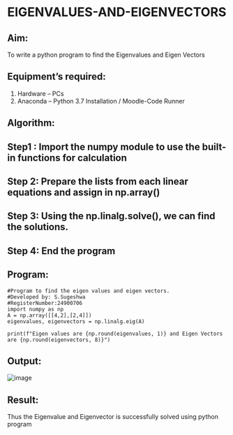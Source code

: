 # EIGENVALUES-AND-EIGENVECTORS
## Aim:
To write a python program to find the Eigenvalues and Eigen Vectors
## Equipment’s required:
1. 	Hardware – PCs
2. 	Anaconda – Python 3.7 Installation / Moodle-Code Runner
## Algorithm:
## Step1 : Import the numpy module to use the built-in functions for calculation
## Step 2: Prepare the lists from each linear equations and assign in np.array()
## Step 3: Using the np.linalg.solve(), we can find the solutions.
## Step 4: End the program

## Program:
~~~
#Program to find the eigen values and eigen vectors.
#Developed by: S.Sugeshwa
#RegisterNumber:24900706
import numpy as np
A = np.array([[4,2],[2,4]])
eigenvalues, eigenvectors = np.linalg.eig(A)

print(f"Eigen values are {np.round(eigenvalues, 1)} and Eigen Vectors are {np.round(eigenvectors, 8)}")
~~~
## Output:
![image](https://github.com/user-attachments/assets/5ae8e911-e12e-4b1c-a2dc-7391cf60ec94)

## Result:
Thus the Eigenvalue and Eigenvector is successfully solved using python program
